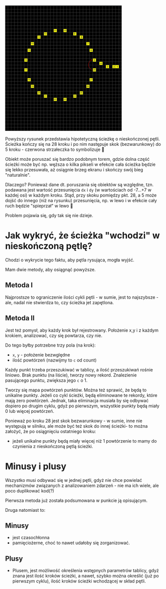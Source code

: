 ![Otwórz zdjęcie](./426614443_397349573040441_8325066655179412285_n.png)

Powyższy rysunek przedstawia hipotetyczną ścieżkę o nieskończonej pętli. Ścieżka kończy się na 28 kroku i po nim następuje skok (bezwarunkowy) do 5 kroku - czerwona strzałeczka to symbolizuje 🙂

Obiekt może poruszać się bardzo podobnym torem, gdzie dolna część ścieżki może być np. węższa o kilka pikseli w efekcie cała ścieżka będzie się lekko przesuwała, aż osiągnie brzeg ekranu i skończy swój bieg "naturalnie".

Dlaczego? Ponieważ dane dt. poruszania się obiektów są względne, tzn. podawana jest wartość przesunięcia `dx` i `dy` (w wartościach od -7…+7 w każdej osi) w każdym kroku. Stąd, przy skoku pomiędzy pkt. 28, a 5 może dojść do innego (niż na rysunku) przesunięcia, np. w lewo i w efekcie cały ruch będzie "spieprzał" w lewo 🙂

Problem pojawia się, gdy tak się nie dzieje.

# Jak wykryć, że ścieżka "wchodzi" w nieskończoną pętlę?

Chodzi o wykrycie tego faktu, aby pętla rysująca, mogła wyjść.

Mam dwie metody, aby osiągnąć powyższe.

## Metoda I

Najprostsze to ograniczenie ilości cykli pętli - w sumie, jest to najszybsze -  ale, nadal nie stwierdza to, czy ścieżka jet zapętlona.

## Metoda II

Jest też pomysł, aby każdy krok był rejestrowany. Położenie x,y i z każdym krokiem, analizować, czy się powtarza, czy nie.

Do tego byłby potrzebne trzy pola (na krok):

- `x`, `y` - położenie bezwględne
- ilość powtórzeń (nazwijmy to `c` od count)

Każdy punkt trzeba przeszukiwać w tablicy, a ilość przeszukiwań rośnie liniowo.
Brak punktu (na liście), tworzy nowy rekord. 
Znalezienie pasującego punktu, zwiększa jego `c` o 1.

Tworzy się mapa powtórzeń punktów.
Można też sprawić, że będą to unikalne punkty. Jeżeli co cykl ścieżki, będą eliminowane te rekordy, które mają zero powtórzeń. Jednak, taka eliminacja musiała by się odbywać dopiero po drugim cyklu, gdyż po pierwszym, wszystkie punkty będą miały 0 lub więcej powtórzeń.

Ponieważ po kroku 28 jest skok bezwarunkowy - w sumie, inne nie występują w silniku, ale może być też skok do innej ścieżki- to można założyć, że po osiągnięciu ostatniego kroku:

- jeżeli unikalne punkty będą miały więcej niż 1 powtórzenie to mamy do czynienia z nieskończoną pętlą ścieżki.

# Minusy i plusy

Wszystko musi odbywać się w jednej pętli, gdyż nie chce powielać mechanizmów związanych z analizowaniem zdarzeń - nie ma ich wiele, ale poco duplikować kod(?)

Pierwsza metoda już została podsumowana w punkcie ją opisującym.

Druga natomiast to:

## Minusy

- jest czasochłonna
- pamięciożerne, choć to nawet udałoby się zorganizować.

## Plusy

+ Plusem, jest możliwość określenia wstępnych parametrów tablicy, gdyż znana jest ilość kroków ścieżki, a nawet, szybko można określić (już po pierwszym cyklu), ilość kroków ścieżki wchodzącej w skład pętli.